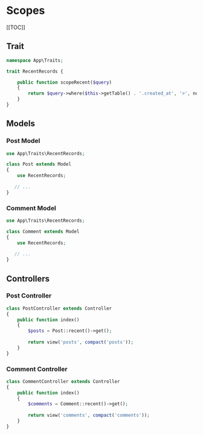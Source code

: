 # Scopes

[[TOC]]

## Trait

```php
namespace App\Traits;

trait RecentRecords {

    public function scopeRecent($query)
    {
        return $query->where($this->getTable() . '.created_at', '>', now()->subDays(7));
    }
}
```

## Models

### Post Model

```php
use App\Traits\RecentRecords;

class Post extends Model
{
    use RecentRecords;   
    
   // ...
}
```

### Comment Model

```php
use App\Traits\RecentRecords;

class Comment extends Model
{
    use RecentRecords;   
    
   // ...
}
```

## Controllers

### Post Controller

```php
class PostController extends Controller
{
    public function index()
    {
        $posts = Post::recent()->get();
        
        return view('posts', compact('posts'));
    }
}
```

### Comment Controller

```php
class CommentController extends Controller
{
    public function index()
    {
        $comments = Comment::recent()->get();
        
        return view('comments', compact('comments'));
    }
}
```
